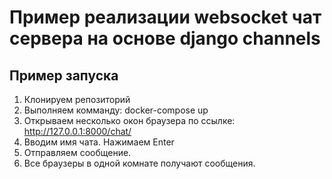 # Пример реализации websocket чат сервера на основе django channels #

## Пример запуска

1. Клонируем репозиторий
2. Выполняем комманду:
    docker-compose up
3. Открываем несколько окон браузера по ссылке:
    http://127.0.0.1:8000/chat/
4. Вводим имя чата. Нажимаем Enter
5. Отправляем сообщение.
6. Все браузеры в одной комнате получают сообщения.